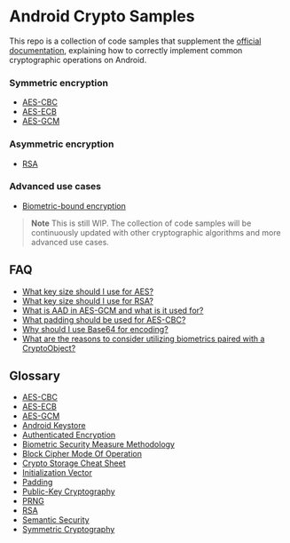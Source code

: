 # Android Crypto Samples

This repo is a collection of code samples that supplement the [official documentation](https://developer.android.com/guide/topics/security/cryptography), explaining how to correctly implement common cryptographic operations on Android.

### Symmetric encryption

- [AES-CBC](https://github.com/securevale/android-crypto-samples/blob/master/app/src/main/java/com/securevale/androidcryptosamples/encryption/symmetric/aes/cbc/AesCbc.kt)
- [AES-ECB](https://github.com/securevale/android-crypto-samples/blob/master/app/src/main/java/com/securevale/androidcryptosamples/encryption/symmetric/aes/ecb/AesEcb.kt)
- [AES-GCM](https://github.com/securevale/android-crypto-samples/blob/master/app/src/main/java/com/securevale/androidcryptosamples/encryption/symmetric/aes/gcm/AesGcm.kt)

### Asymmetric encryption

- [RSA](https://github.com/securevale/android-crypto-samples/blob/master/app/src/main/java/com/securevale/androidcryptosamples/encryption/assymetric/rsa/Rsa.kt)

### Advanced use cases
- [Biometric-bound encryption](https://github.com/securevale/android-crypto-samples/blob/master/app/src/main/java/com/securevale/androidcryptosamples/advanced/biometric/Biometric.kt)

> **Note**
> This is still WIP. The collection of code samples will be continuously updated with other cryptographic algorithms and more advanced use cases.

## FAQ

- [What key size should I use for AES?](https://crypto.stackexchange.com/questions/5118/is-aes-256-weaker-than-192-and-128-bit-versions?rq=1)
- [What key size should I use for RSA?](https://stackoverflow.com/questions/589834/what-rsa-key-length-should-i-use-for-my-ssl-certificates/589850#589850)
- [What is AAD in AES-GCM and what is it used for?](https://crypto.stackexchange.com/questions/89303/what-is-auth-data-in-aes-gcm/89306#89306)
- [What padding should be used for AES-CBC?](https://crypto.stackexchange.com/a/48631/107088)
- [Why should I use Base64 for encoding?](https://stackoverflow.com/questions/3538021/why-do-we-use-base64)
- [What are the reasons to consider utilizing biometrics paired with a CryptoObject?](https://medium.com/androiddevelopers/using-biometricprompt-with-cryptoobject-how-and-why-aace500ccdb7)

## Glossary

- [AES-CBC](https://en.wikipedia.org/wiki/Block_cipher_mode_of_operation#Cipher_block_chaining_(CBC))
- [AES-ECB](https://en.wikipedia.org/wiki/Block_cipher_mode_of_operation#Electronic_codebook_(ECB))
- [AES-GCM](https://en.wikipedia.org/wiki/Block_cipher_mode_of_operation#Galois/counter_(GCM))
- [Android Keystore](https://developer.android.com/training/articles/keystore)
- [Authenticated Encryption](https://en.wikipedia.org/wiki/Authenticated_encryption)
- [Biometric Security Measure Methodology](https://source.android.com/docs/security/features/biometric/measure)
- [Block Cipher Mode Of Operation](https://en.wikipedia.org/wiki/Block_cipher_mode_of_operation)
- [Crypto Storage Cheat Sheet](https://cheatsheetseries.owasp.org/cheatsheets/Cryptographic_Storage_Cheat_Sheet.html)
- [Initialization Vector](https://en.wikipedia.org/wiki/Initialization_vector)
- [Padding](https://en.wikipedia.org/wiki/Padding_(cryptography))
- [Public-Key Cryptography](https://en.wikipedia.org/wiki/Public-key_cryptography)
- [PRNG](https://en.wikipedia.org/wiki/Pseudorandom_number_generator)
- [RSA](https://en.wikipedia.org/wiki/RSA_(cryptosystem))
- [Semantic Security](https://en.wikipedia.org/wiki/Semantic_security)
- [Symmetric Cryptography](https://en.wikipedia.org/wiki/Symmetric-key_algorithm)